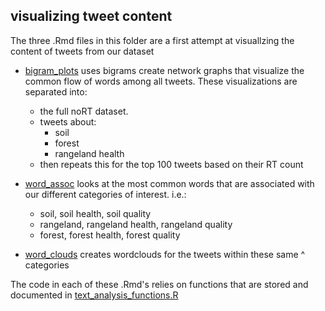 ## visualizing tweet content  

The three .Rmd files in this folder are a first attempt at visuallzing the content of tweets from our dataset

* [bigram_plots](https://github.com/Science-for-Nature-and-People/soc-twitter/blob/master/tweet_content/bigram_plots.Rmd) uses bigrams create network graphs that visualize the common flow of words among all tweets.  These visualizations are separated into:  
  - the full noRT dataset. 
  - tweets about:
      - soil 
      - forest 
      - rangeland health
   - then repeats this for the top 100 tweets based on their RT count
     
     
     
* [word_assoc](https://github.com/Science-for-Nature-and-People/soc-twitter/blob/master/tweet_content/word_assoc.Rmd) looks at the most common words that are associated with our different categories of interest. i.e.:
  - soil, soil health, soil quality
  - rangeland, rangeland health, rangeland quality
  - forest, forest health, forest quality 
    
      
* [word_clouds](https://github.com/Science-for-Nature-and-People/soc-twitter/blob/master/tweet_content/word_clouds.Rmd) creates wordclouds for the tweets within these same ^ categories 

 
 
The code in each of these .Rmd's relies on functions that are stored and documented in [text_analysis_functions.R](https://github.com/Science-for-Nature-and-People/soc-twitter/blob/master/tweet_content/text_analysis_functions.R)
